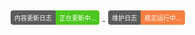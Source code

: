 <div>
<style>
    .badge {
        display: inline-flex;
        border-radius: 4px;
        font-family: Arial, sans-serif;
        font-size: 10px;
        overflow: hidden;
        margin: 5px;
    }
    .color {
        background-color: #5C5C5C;
        color: white;
        padding: 4px 6px;
    }
    .color1 {
        background-color: #4DC71F;
        color: white;
        padding: 4px 6px;
    }
    .color2 {
        background-color: #F48041;
        color: white;
        padding: 4px 6px;
    }
</style>
<div>
    <a href="https://cors.oneds.org/im-dashan/Notes/refs/heads/main/Other/text/Data.md">
        <div class="badge">
            <div class="color">内容更新日志</div>
            <div class="color1">正在更新中...</div>
        </div>
    </a>
    <a href="https://cors.oneds.org/im-dashan/Notes/refs/heads/main/Other/text/Release.md">
        <div class="badge">
            <div class="color">维护日志</div>
            <div class="color2">稳定运行中...</div>
        </div>
    </a>
</div>
</div>